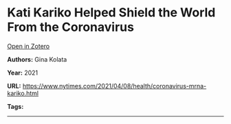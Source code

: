# Kati Kariko Helped Shield the World From the Coronavirus
[Open in Zotero](zotero://select/items/@Kolata_2021)

**Authors:** Gina Kolata

**Year:** 2021

**URL:** https://www.nytimes.com/2021/04/08/health/coronavirus-mrna-kariko.html

**Tags:**

---
